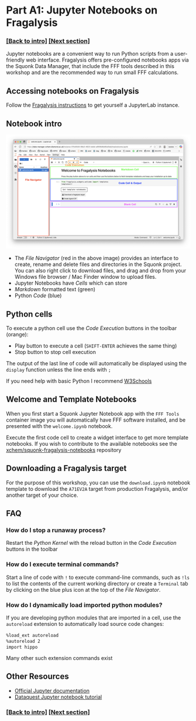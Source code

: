 
# Part A1: Jupyter Notebooks on Fragalysis

### [[Back to intro]](README.md) [[Next section]](docs/A2_GIT_AND_TERMINAL.md)

Jupyter notebooks are a convenient way to run Python scripts from a user-friendly web interface. Fragalysis offers pre-configured notebooks apps via the Squonk Data Manager, that include the FFF tools described in this workshop and are the recommended way to run small FFF calculations.

## Accessing notebooks on Fragalysis

Follow the [Fragalysis instructions](https://fragalysis.readthedocs.io/en/latest/notebooks.html) to get yourself a JupyterLab instance.

## Notebook intro

<picture>
 <img alt="Welcome Notebook" src="media/notebook_welcome.png">
</picture>

- The _File Navigator_ (red in the above image) provides an interface to create, rename and delete files and directories in the Squonk project. You can also right click to download files, and drag and drop from your Windows file browser / Mac Finder window to upload files.
- Jupyter Notebooks have _Cells_ which can store
 - _Markdown_ formatted text (green)
 - Python _Code_ (blue)

## Python cells

To execute a python cell use the _Code Execution_ buttons in the toolbar (orange):

- Play button to execute a cell (`SHIFT-ENTER` achieves the same thing)
- Stop button to stop cell execution

The output of the last line of code will automatically be displayed using the `display` function unless the line ends with `;`

If you need help with basic Python I recommend [W3Schools](https://www.w3schools.com/python/python_intro.asp)

## Welcome and Template Notebooks

When you first start a Squonk Jupyter Notebook app with the `FFF Tools` container image you will automatically have FFF software installed, and be presented with the `welcome.ipynb` notebook. 

Execute the first code cell to create a widget interface to get more template notebooks. If you wish to contribute to the available notebooks see the [xchem/squonk-fragalysis-notebooks](https://github.com/xchem/squonk-fragalysis-notebooks) repository

## Downloading a Fragalysis target

For the purpose of this workshop, you can use the `download.ipynb` notebook template to download the `A71EV2A` target from production Fragalysis, and/or another target of your choice.

## FAQ

### How do I stop a runaway process?

Restart the _Python Kernel_ with the reload button in the _Code Execution_ buttons in the toolbar

### How do I execute terminal commands?

Start a line of code with `!` to execute command-line commands, such as `!ls` to list the contents of the current working directory or create a `Terminal` tab by clicking on the blue plus icon at the top of the _File Navigator_.

### How do I dynamically load imported python modules?

If you are developing python modules that are imported in a cell, use the `autoreload` extension to automatically load source code changes:

```
%load_ext autoreload
%autoreload 2
import hippo
```

Many other such extension commands exist

## Other Resources

- [Official Jupyter documentation](https://docs.jupyter.org/en/latest/)
- [Dataquest Jupyter notebook tutorial](https://www.dataquest.io/blog/jupyter-notebook-tutorial/)

### [[Back to intro]](README.md) [[Next section]](docs/A2_GIT_AND_TERMINAL.md)
